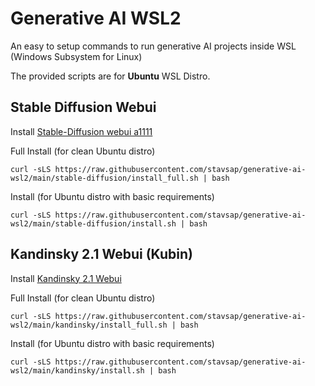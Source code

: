 # Generative AI WSL2

An easy to setup commands to run generative AI projects inside WSL (Windows Subsystem for Linux)

The provided scripts are for **Ubuntu** WSL Distro.

## Stable Diffusion Webui

Install [Stable-Diffusion webui a1111](https://github.com/AUTOMATIC1111/stable-diffusion-webui.git)

Full Install (for clean Ubuntu distro)

``` shell
curl -sLS https://raw.githubusercontent.com/stavsap/generative-ai-wsl2/main/stable-diffusion/install_full.sh | bash
```

Install (for Ubuntu distro with basic requirements)
 
``` shell
curl -sLS https://raw.githubusercontent.com/stavsap/generative-ai-wsl2/main/stable-diffusion/install.sh | bash
```

## Kandinsky 2.1 Webui (Kubin)

Install [Kandinsky 2.1 Webui](https://github.com/seruva19/kubin)

Full Install (for clean Ubuntu distro)

``` shell
curl -sLS https://raw.githubusercontent.com/stavsap/generative-ai-wsl2/main/kandinsky/install_full.sh | bash
```

Install (for Ubuntu distro with basic requirements)
 
``` shell
curl -sLS https://raw.githubusercontent.com/stavsap/generative-ai-wsl2/main/kandinsky/install.sh | bash
```
